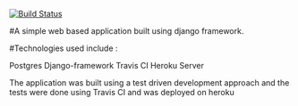 [![Build Status](https://travis-ci.org/venomkiki/django-hero.svg?branch=master)](https://travis-ci.org/venomkiki/django-hero)

#A simple web based application built using django framework.

#Technologies used include :

Postgres
Django-framework
Travis CI
Heroku Server

The application was  built using a test driven development approach and the tests were done using Travis CI and was deployed on heroku
